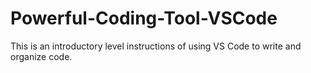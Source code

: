 # Powerful-Coding-Tool-VSCode
This is an introductory level instructions of using VS Code to write and organize code.
